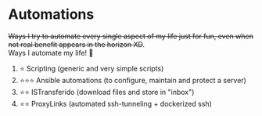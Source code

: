 # Automations
~~Ways I try to automate every single aspect of my life just for fun, even when not real benefit appears in the horizon XD~~. <br/>
Ways I automate my life! 🤖 <br/>

1. ⭐ Scripting (generic and very simple scripts)
2. ⭐⭐⭐ Ansible automations (to configure, maintain and protect a server)
3. ⭐⭐ ISTransferido (download files and store in "inbox")
4. ⭐⭐ ProxyLinks (automated ssh-tunneling + dockerized ssh)
